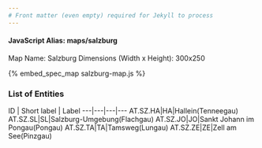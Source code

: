 ```yaml
---
# Front matter (even empty) required for Jekyll to process
---
```


#### JavaScript Alias: maps/salzburg

Map Name: Salzburg
Dimensions (Width x Height): 300x250



{% embed_spec_map salzburg-map.js %}

### List of Entities

ID | Short label | Label
---|---|---|---
AT.SZ.HA|HA|Hallein(Tenneegau)
AT.SZ.SL|SL|Salzburg-Umgebung(Flachgau)
AT.SZ.JO|JO|Sankt Johann im Pongau(Pongau)
AT.SZ.TA|TA|Tamsweg(Lungau)
AT.SZ.ZE|ZE|Zell am See(Pinzgau)

